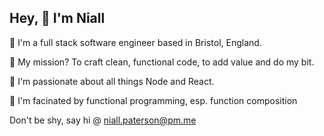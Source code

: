 ## Hey, 👋 I'm Niall

🥞 I'm a full stack software engineer based in Bristol, England. 

🚀 My mission? To craft clean, functional code, to add value and do my bit.

🥰 I'm passionate about all things Node and React.

🤯 I'm facinated by functional programming, esp. function composition

Don't be shy, say hi @ <niall.paterson@pm.me>
